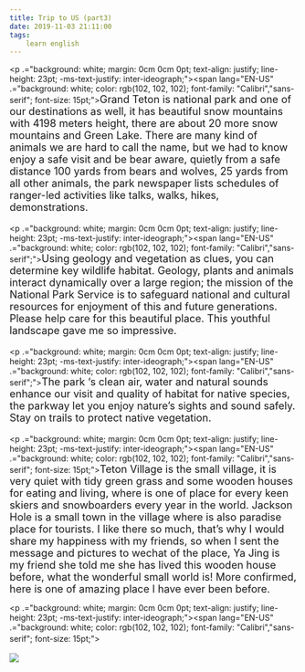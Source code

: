 ```yaml
---
title: Trip to US (part3)
date: 2019-11-03 21:11:00
tags:
    learn english
---
```

<font face="&#x5B8B;&#x4F53;" size="3">

</font><p .="background: white; margin: 0cm 0cm 0pt; text-align: justify; line-height: 23pt; -ms-text-justify: inter-ideograph;"><span lang="EN-US" .="background: white; color: rgb(102, 102, 102); font-family: &quot;Calibri&quot;,&quot;sans-serif&quot;; font-size: 15pt;"><font size="4">Grand Teton is national park and one of our
destinations as well, it has beautiful snow mountains with 4198 meters height,
there are about 20 more snow mountains and Green Lake. There are many kind of
animals we are hard to call the name, but we had to know enjoy a safe visit and
be bear aware, quietly from a safe distance 100 yards from bears and wolves, 25
yards from all other animals, the park newspaper lists schedules of ranger-led
activities like talks, walks, hikes, demonstrations. </font></span></p><font face="&#x5B8B;&#x4F53;" size="4">

</font><p .="background: white; margin: 0cm 0cm 0pt; text-align: justify; line-height: 23pt; -ms-text-justify: inter-ideograph;"><span lang="EN-US" .="background: white; color: rgb(102, 102, 102); font-family: &quot;Calibri&quot;,&quot;sans-serif&quot;;"><font size="4">Using geology and vegetation as clues, you can
determine key wildlife habitat. Geology, plants and animals interact dynamically
over a large region; the mission of the National Park Service is to safeguard
national and cultural resources for enjoyment of this and future generations.
Please help care for this beautiful place. This youthful landscape gave me so
impressive.</font></span></p><font face="&#x5B8B;&#x4F53;" size="4">

</font><p .="background: white; margin: 0cm 0cm 0pt; text-align: justify; line-height: 23pt; -ms-text-justify: inter-ideograph;"><span lang="EN-US" .="background: white; color: rgb(102, 102, 102); font-family: &quot;Calibri&quot;,&quot;sans-serif&quot;;"><font size="4">The park &#x2018;s clean air, water and natural sounds
enhance our visit and quality of habitat for native species, the parkway let
you enjoy nature&#x2019;s sights and sound safely. Stay on trails to protect native
vegetation.</font></span></p><font face="&#x5B8B;&#x4F53;" size="4">

</font><p .="background: white; margin: 0cm 0cm 0pt; text-align: justify; line-height: 23pt; -ms-text-justify: inter-ideograph;"><span><span lang="EN-US" .="background: white; color: rgb(102, 102, 102); font-family: &quot;Calibri&quot;,&quot;sans-serif&quot;; font-size: 15pt;"><font size="4">Teton Village is the small village, it is very
quiet with tidy green grass and some wooden houses for eating and living, where
is one of place for every keen skiers and snowboarders every year in the world.
Jackson Hole is a small town in the village where is also paradise place for
tourists. I like there so much, that&#x2019;s why I would share my happiness with my
friends, so when I sent the message and pictures to wechat of the place, Ya
Jing is my friend she told me she has lived this wooden house before, what the
wonderful small world is! More confirmed, here is one of amazing place I have
ever been before.</font></span></span></p><p .="background: white; margin: 0cm 0cm 0pt; text-align: justify; line-height: 23pt; -ms-text-justify: inter-ideograph;"><span><span lang="EN-US" .="background: white; color: rgb(102, 102, 102); font-family: &quot;Calibri&quot;,&quot;sans-serif&quot;; font-size: 15pt;"><font size="4"><br></font></span></span></p><font face="&#x5B8B;&#x4F53;" size="3">

</font><div class="uchome-message-pic"><img src="data/attachment/album/201910/30/121020xgrq05lzo4rol44w.jpg"><p></p></div>